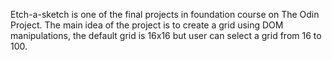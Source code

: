 Etch-a-sketch is one of the final projects in foundation course on The Odin Project. The main idea of the project is to create a grid using DOM manipulations, the default grid is 16x16 but user can select a grid from 16 to 100. 
